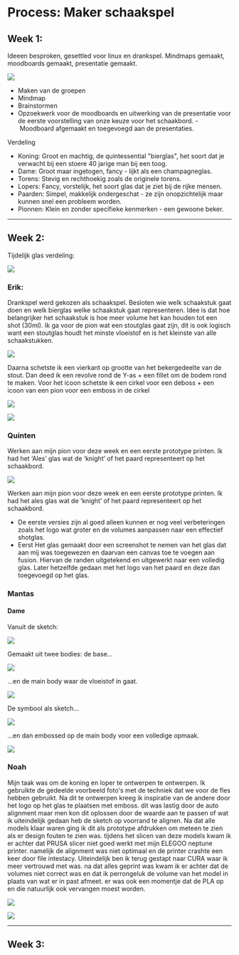 # Process: Maker schaakspel

## **Week 1:**
Ideeen besproken, gesettled voor linux en drankspel. Mindmaps gemaakt, moodboards gemaakt, presentatie gemaakt.

![](https://i.imgur.com/gWsjZUi.png)

- Maken van de groepen
- Mindmap
- Brainstormen
- Opzoekwerk voor de moodboards en uitwerking van de presentatie voor de eerste voorstelling van onze keuze voor het schaakbord.
- Moodboard afgemaakt en toegevoegd aan de presentaties.

Verdeling
- Koning: Groot en machtig, de quintessential "bierglas", het soort dat je verwacht bij een stoere 40 jarige man bij een toog.<br>
- Dame: Groot maar ingetogen, fancy - lijkt als een champagneglas. <br>
- Torens: Stevig en rechthoekig zoals de originele torens.<br>
- Lopers: Fancy, vorstelijk, het soort glas dat je ziet bij de rijke mensen.<br>
- Paarden: Simpel, makkelijk ondergeschat - ze zijn onopzichtelijk maar kunnen snel een probleem worden. <br>
- Pionnen: Klein en zonder specifieke kenmerken - een gewoone beker.<br>

---

## **Week 2:**

Tijdelijk glas verdeling:

![](https://i.imgur.com/K1swHqp.png)

### Erik:
Drankspel werd gekozen als schaakspel. Besloten wie welk schaakstuk gaat doen en welk bierglas welke schaakstuk gaat representeren.
Idee is dat hoe belangrijker het schaakstuk is hoe meer volume het kan houden tot een shot (30ml).
Ik ga voor de pion wat een stoutglas gaat zijn, dit is ook logisch want een stoutglas houdt het minste vloeistof en is het kleinste van alle schaakstukken.

![](https://i.imgur.com/AqU0GKe.png)

Daarna schetste ik een vierkant op grootte van het bekergedeelte van de stout. Dan deed ik een revolve rond de Y-as + een fillet om de bodem rond te maken. Voor het icoon schetste ik een cirkel voor een deboss + een icoon van een pion voor een emboss in de cirkel

![](https://i.imgur.com/0v7GaHO.png)

![](https://i.imgur.com/q0QvqyE.png)

### Quinten

Werken aan mijn pion voor deze week en een eerste prototype printen. Ik had het ‘Ales’ glas wat de ‘knight’ of het paard representeert op het schaakbord.

![](https://i.imgur.com/7BEAbmV.png)

Werken aan mijn pion voor deze week en een eerste prototype printen. Ik had het ales glas wat de ‘knight’ of het paard representeert op het schaakbord.
- De eerste versies zijn al goed alleen kunnen er nog veel verbeteringen zoals het logo wat groter en de volumes aanpassen naar een effectief shotglas.
- Eerst Het glas gemaakt door een screenshot te nemen van het glas dat aan mij was toegewezen en daarvan een canvas toe te voegen aan fusion. Hiervan de randen uitgetekend en uitgewerkt naar een volledig glas. Later hetzelfde gedaan met het logo van het paard en deze dan toegevoegd op het glas.

### Mantas
#### Dame
Vanuit de sketch:

![](https://i.imgur.com/3qLngJw.png)

Gemaakt uit twee bodies: de base...

![](https://i.imgur.com/pB89rIL.png)

...en de main body waar de vloeistof in gaat.

![](https://i.imgur.com/7ccIJy1.png)

De symbool als sketch...

![](https://i.imgur.com/QWPr1Ab.png)

...en dan embossed op de main body voor een volledige opmaak.

![](https://i.imgur.com/ODSNnhn.png)

### Noah
Mijn taak was om de koning en loper te ontwerpen te ontwerpen. Ik gebruikte de gedeelde voorbeeld foto's met de techniek dat we voor de fles hebben gebruikt. Na dit te ontwerpen kreeg ik inspiratie van de andere door het logo op het glas te plaatsen met emboss. dit was lastig door de auto alignment maar men kon dit oplossen door de waarde aan te passen of wat ik uiteindelijk gedaan heb de sketch op voorrand te alignen. Na dat alle models klaar waren ging ik dit als prototype afdrukken om meteen te zien als er design fouten te zien was. tijdens het slicen van deze models kwam ik er achter dat PRUSA slicer niet goed werkt met mijn ELEGOO neptune printer. namelijk de alignment was niet optimaal en de printer crashte een keer door file intestacy. Uiteindelijk ben ik terug gestapt naar CURA waar ik meer vertrouwd met was. na dat alles geprint was kwam ik er achter dat de volumes niet correct was en dat ik perrongeluk de volume van het model in plaats van wat er in past afmeet. er was ook een momentje dat de PLA op en die natuurlijk ook vervangen moest worden.

![](https://i.imgur.com/Tku1rNf.png)

![](https://i.imgur.com/31UD0o3.jpeg)

---

## **Week 3:**
